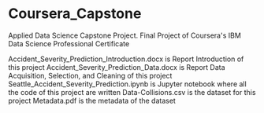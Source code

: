 # Coursera_Capstone
Applied Data Science Capstone Project. Final Project of Coursera's IBM Data Science Professional Certificate

Accident_Severity_Prediction_Introduction.docx is Report Introduction of this project
Accident_Severity_Prediction_Data.docx is Report Data Acquisition, Selection, and Cleaning of this project
Seattle_Accident_Severity_Prediction.ipynb is Jupyter notebook where all the code of this project are written
Data-Collisions.csv is the dataset for this project
Metadata.pdf is the metadata of the dataset
